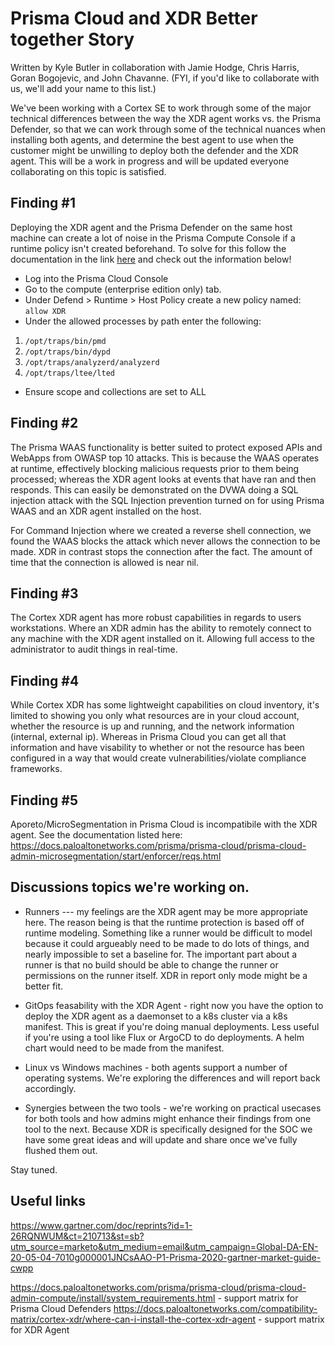 # Prisma Cloud and XDR Better together Story

Written by Kyle Butler in collaboration with Jamie Hodge, Chris Harris, Goran Bogojevic, and John Chavanne. (FYI, if you'd like to collaborate with us, we'll add your name to this list.)

We've been working with a Cortex SE to work through some of the major technical differences between the way the XDR agent works vs. the Prisma Defender, so that we can work through some of the technical nuances when installing both agents, and determine the best agent to use when the customer might be unwilling to deploy both the defender and the XDR agent. This will be a work in progress and will be updated everyone collaborating on this topic is satisfied. 


## Finding #1

Deploying the XDR agent and the Prisma Defender on the same host machine can create a lot of noise in the Prisma Compute Console if a runtime policy isn't created beforehand. To solve for this follow the documentation in the link [here](https://docs.paloaltonetworks.com/prisma/prisma-cloud/21-08/prisma-cloud-compute-edition-admin/configure/custom_feeds.html#_custom_feeds_create-a-list-of-trusted-executables) and check out the information below!

* Log into the Prisma Cloud Console
* Go to the compute (enterprise edition only) tab.
* Under Defend > Runtime > Host Policy create a new policy named:  `allow XDR`
* Under the allowed processes by path enter the following:
1. `/opt/traps/bin/pmd`
2. `/opt/traps/bin/dypd` 
3. `/opt/traps/analyzerd/analyzerd` 
4. `/opt/traps/ltee/lted`
* Ensure scope and collections are set to ALL

## Finding #2

The Prisma WAAS functionality is better suited to protect exposed APIs and WebApps from OWASP top 10 attacks. This is because the WAAS operates at runtime, effectively blocking malicious requests prior to them being processed; whereas the XDR agent looks at events that have ran and then responds. This can easily be demonstrated on the DVWA doing a SQL injection attack with the SQL Injection prevention turned on for using Prisma WAAS and an XDR agent installed on the host. 

For Command Injection where we created a reverse shell connection, we found the WAAS blocks the attack which never allows the connection to be made. XDR in contrast stops the connection after the fact. The amount of time that the connection is allowed is near nil. 

## Finding #3

The Cortex XDR agent has more robust capabilities in regards to users workstations. Where an XDR admin has the ability to remotely connect to any machine with the XDR agent installed on it. Allowing full access to the administrator to audit things in real-time. 

## Finding #4

While Cortex XDR has some lightweight capabilities on cloud inventory, it's limited to showing you only what resources are in your cloud account, whether the resource is up and running, and the network information (internal, external ip). Whereas in Prisma Cloud you can get all that information and have visability to whether or not the resource has been configured in a way that would create vulnerabilities/violate compliance frameworks. 

## Finding #5 

Aporeto/MicroSegmentation in Prisma Cloud is incompatibile with the XDR agent. See the documentation listed here: https://docs.paloaltonetworks.com/prisma/prisma-cloud/prisma-cloud-admin-microsegmentation/start/enforcer/reqs.html

## Discussions topics we're working on. 

* Runners --- my feelings are the XDR agent may be more appropriate here. The reason being is that the runtime protection is based off of runtime modeling. Something like a runner would be difficult to model because it could argueably need to be made to do lots of things, and nearly impossible to set a baseline for. The important part about a runner is that no build should be able to change the runner or permissions on the runner itself. XDR in report only mode might be a better fit. 

* GitOps feasability with the XDR Agent - right now you have the option to deploy the XDR agent as a daemonset to a k8s cluster via a k8s manifest. This is great if you're doing manual deployments. Less useful if you're using a tool like Flux or ArgoCD to do deployments. A helm chart would need to be made from the manifest. 

* Linux vs Windows machines - both agents support a number of operating systems. We're exploring the differences and will report back accordingly.

* Synergies between the two tools - we're working on practical usecases for both tools and how admins might enhance their findings from one tool to the next. Because XDR is specifically designed for the SOC we have some great ideas and will update and share once we've fully flushed them out. 

Stay tuned. 

## Useful links

https://www.gartner.com/doc/reprints?id=1-26RQNWUM&ct=210713&st=sb?utm_source=marketo&utm_medium=email&utm_campaign=Global-DA-EN-20-05-04-7010g000001JNCsAAO-P1-Prisma-2020-gartner-market-guide-cwpp

https://docs.paloaltonetworks.com/prisma/prisma-cloud/prisma-cloud-admin-compute/install/system_requirements.html - support matrix for Prisma Cloud Defenders
https://docs.paloaltonetworks.com/compatibility-matrix/cortex-xdr/where-can-i-install-the-cortex-xdr-agent - support matrix for XDR Agent
